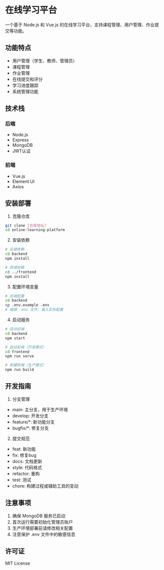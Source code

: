 # 在线学习平台

一个基于 Node.js 和 Vue.js 的在线学习平台，支持课程管理、用户管理、作业提交等功能。

## 功能特点

- 用户管理（学生、教师、管理员）
- 课程管理
- 作业管理
- 在线提交和评分
- 学习进度跟踪
- 系统管理功能

## 技术栈

### 后端
- Node.js
- Express
- MongoDB
- JWT认证

### 前端
- Vue.js
- Element UI
- Axios

## 安装部署

1. 克隆仓库
```bash
git clone [仓库地址]
cd online-learning-platform
```

2. 安装依赖
```bash
# 后端依赖
cd backend
npm install

# 前端依赖
cd ../frontend
npm install
```

3. 配置环境变量
```bash
# 后端配置
cd backend
cp .env.example .env
# 编辑 .env 文件，填入实际配置
```

4. 启动服务
```bash
# 启动后端
cd backend
npm start

# 启动前端（开发模式）
cd frontend
npm run serve

# 构建前端（生产模式）
npm run build
```

## 开发指南

1. 分支管理
- main: 主分支，用于生产环境
- develop: 开发分支
- feature/*: 新功能分支
- bugfix/*: 修复分支

2. 提交规范
- feat: 新功能
- fix: 修复bug
- docs: 文档更新
- style: 代码格式
- refactor: 重构
- test: 测试
- chore: 构建过程或辅助工具的变动

## 注意事项

1. 确保 MongoDB 服务已启动
2. 首次运行需要初始化管理员账户
3. 生产环境部署前请修改相关配置
4. 注意保护 .env 文件中的敏感信息

## 许可证

MIT License 